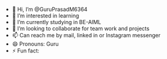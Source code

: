 - 👋 Hi, I’m @GuruPrasadM6364
- 👀 I’m interested in learning
- 🌱 I’m currently studying in BE-AIML
- 💞️ I’m looking to collaborate for team work and projects
- 📫 Can reach me by mail, linked in or Instagram messenger 
- 😄 Pronouns: Guru
- ⚡ Fun fact: 

<!---
GuruPrasadM6364/GuruPrasadM6364 is a ✨ special ✨ repository because its `README.md` (this file) appears on your GitHub profile.
You can click the Preview link to take a look at your changes.
--->
